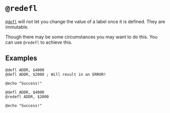# `@redefl`

[`@defl`](./defl.md) will not let you change the value of a label once it is
defined. They are immutable.

Though there may be some circumstances you may want to do this. You can use
`@redefl` to achieve this.

## Examples

```
@defl ADDR, $4000
@defl ADDR, $2000 ; Will result in an ERROR!

@echo "Success!"
```

```
@defl ADDR, $4000
@redefl ADDR, $2000

@echo "Success!"
```